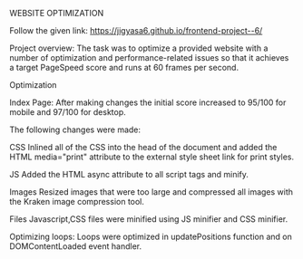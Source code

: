 WEBSITE OPTIMIZATION

Follow the given link: https://jigyasa6.github.io/frontend-project--6/

Project overview:
The task was to optimize a provided website with a number of optimization and performance-related issues so that it achieves a target PageSpeed score and runs at 60 frames per second.

Optimization

Index Page:
After making changes the initial score increased to 95/100 for mobile and 97/100 for desktop.

The following changes were made:

CSS
Inlined all of the CSS into the head of the document and added the HTML media="print" attribute to the external style sheet link for print styles.

JS
Added the HTML async attribute to all script tags and minify.

Images
Resized images that were too large and compressed all images with the Kraken image compression tool.

Files
Javascript,CSS files were minified using JS minifier and CSS minifier.

Optimizing loops:
Loops were optimized in updatePositions function and on DOMContentLoaded event handler.
